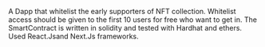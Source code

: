 A Dapp that whitelist the early supporters of NFT collection.
Whitelist access should be given to the first 10 users for free who want to get in.
The SmartContract is written in solidity and tested with Hardhat and ethers.
Used React.Jsand Next.Js frameworks.
